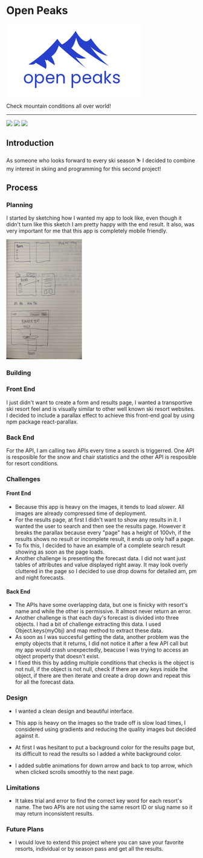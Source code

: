 # Open Peaks

<img src="https://github.com/m-soro/Project_2/blob/main/src/assets/images/openPeaks.png?raw=true" width="358" height="191">

Check mountain conditions all over world!

---

<img src="https://github.com/m-soro/m-soro.github.io/blob/main/src/assets/images/openpeaks/06.png?raw=true" width="360" height="auto">

<img src="https://github.com/m-soro/m-soro.github.io/blob/main/src/assets/images/openpeaks/05.gif?raw=true" width="360" height="auto">

<img src="https://github.com/m-soro/m-soro.github.io/blob/main/src/assets/images/openpeaks/01.png?raw=true" width="300" height="auto">

## Introduction

As someone who looks forward to every ski season ⛷️ I decided to combine my interest in skiing and programming for this second project!

## Process

### Planning

I started by sketching how I wanted my app to look like, even though it didn't turn like this sketch I am pretty happy with the end result. It also, was very important for me that this app is completely mobile friendly.

<img src="https://raw.githubusercontent.com/m-soro/Project_2/main/src/assets/images/sketch.png?raw=true" width="200" height="317">

### Building

### Front End

I just didn't want to create a form and results page, I wanted a transportive ski resort feel and is visually similar to other well known ski resort websites.
I decided to include a parallax effect to achieve this front-end goal by using npm package react-parallax.

### Back End

For the API, I am calling two APIs every time a search is triggerred. One API is resposible for the snow and chair statistics and the other API is resposible for resort conditions.

### Challenges

#### Front End

- Because this app is heavy on the images, it tends to load _slower_. All images are already compressed time of deployment.
- For the results page, at first I didn't want to show any results in it. I wanted the user to search and then see the results page. However it breaks the parallax because every "page" has a height of 100vh, if the results shows no result or incomplete result, it ends up only half a page.
- To fix this, I decided to have an example of a complete search result showing as soon as the page loads.
- Another challenge is presenting the forecast data. I did not want just tables of attributes and value displayed right away. It may look overly cluttered in the page so I decided to use drop downs for detailed am, pm and night forecasts.

#### Back End

- The APIs have some overlapping data, but one is finicky with resort's name and while the other is permissive. It almost never return an error.
- Another challenge is that each day's forecast is divided into three objects. I had a bit of challenge extracting this data. I used Object.keys(myObj) and map method to extract these data.
- As soon as I was succesful getting the data, another problem was the empty objects that it returns, I did not notice it after a few API call but my app would crash unexpectedly, beacuse I was trying to access an object property that doesn't exist.
- I fixed this this by adding multiple conditions that checks is the object is not null, if the object is not null, check if there are any keys inside the object, if there are then iterate and create a drop down and repeat this for all the forecast data.

### Design

- I wanted a clean design and beautiful interface.

- This app is heavy on the images so the trade off is slow load times, I considered using gradients and reducing the quality images but decided against it.

- At first I was hesitant to put a background color for the results page but, its difficult to read the results so I added a white background color.
- I added subtle animations for down arrow and back to top arrow, which when clicked scrolls smoothly to the next page.

### Limitations

- It takes trial and error to find the correct key word for each resort's name. The two APIs are not using the same resort ID or slug name so it may return inconsistent results.

### Future Plans

- I would love to extend this project where you can save your favorite resorts, individual or by season pass and get all the results.
